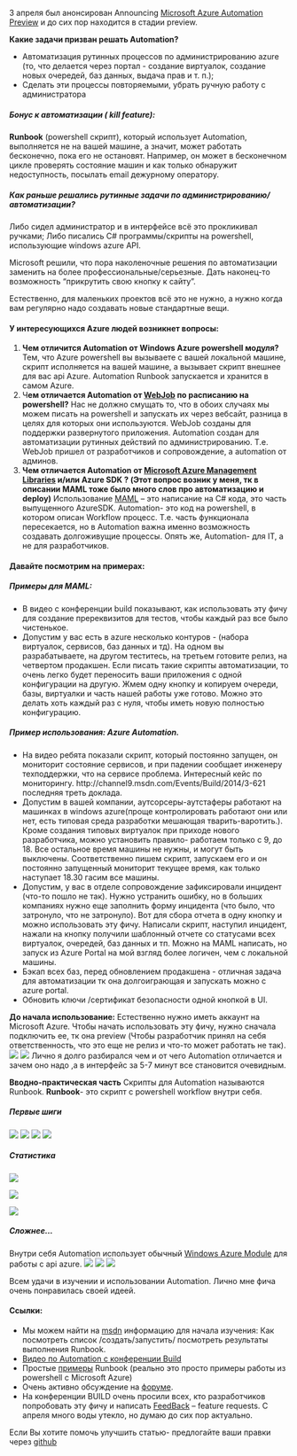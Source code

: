 3 апреля был анонсирован Announcing <a href="http://blogs.technet.com/b/server-cloud/archive/2014/04/03/announcing-microsoft-azure-automation-preview.aspx">Microsoft Azure Automation Preview</a> и до сих пор находится в стадии preview.

<b>Какие задачи призван решать Automation?</b>
<ul>
	<li>Автоматизация рутинных процессов по администрированию azure (то, что делается через портал - создание виртуалок, создание новых очередей, баз данных, выдача прав и т. п.);</li>
	<li>Сделать эти процессы повторяемыми, убрать ручную работу с администратора</li>
</ul>

<h5>Бонус к автоматизации ( kill feature):</h5>
<b>Runbook</b> (powershell скрипт), который использует Automation, выполняется не на вашей машине, а значит, может работать бесконечно, пока его не остановят. Например, он может в бесконечном цикле проверять состояние машин и как только обнаружит недоступность, посылать email дежурному оператору.

<h5>Как раньше решались рутинные задачи по администрированию/автоматизации?</h5>
Либо сидел администратор и в интерфейсе всё это прокликивал ручками;
Либо писались C# программы/скрипты на powershell, использующие windows azure API.

Microsoft решили, что пора наколеночные решения по автоматизации заменить на более профессиональные/серьезные. Дать наконец-то возможность “прикрутить свою кнопку к сайту”.

Естественно, для маленьких проектов всё это не нужно, а нужно когда вам регулярно надо создавать новые стандартные вещи.
<habracut text="Однако знать для общего развития стоит" />
<h4>У интересующихся Azure людей возникнет вопросы:</h4>
<ol>
<li>
<b>Чем отличится Automation от Windows Azure powershell модуля?</b>
Тем, что Azure powershell вы вызываете с вашей локальной машине, скрипт исполняется на вашей машине, а вызывает скрипт внешнее для вас api Azure. Automation Runbook запускается и хранится в самом Azure. 
</li>
<li>Ч<b>ем отличается  Automation от <a href="http://msdn.microsoft.com/en-us/library/azure/dn643632.aspx">WebJob</a> по расписанию на powershell?</b>  
Нас не должно смущать то, что в обоих случаях мы можем писать на powershell и запускать их через вебсайт, разница в целях для которых они используются. 
WebJob созданы для поддержки развернутого приложения.  Automation создан для автоматизации рутинных действий по администрированию. Т.е. WebJob пришел от разработчиков и сопровождение, а automation от админов.
</li>
<li><b>Чем отличается Automation от <a href="http://msdn.microsoft.com/en-us/library/azure/dd179380.aspx">Microsoft Azure Management Libraries</a>  и/или Azure SDK  ? (Этот вопрос возник у меня, тк в описании MAML тоже было много слов про автоматизацию и deploy)</b>
Использование <a href="http://www.nuget.org/packages/microsoft.windowsazure.management.libraries">MAML</a> – это написание на C# кода, это часть выпущенного AzureSDK.  Automation- это код на powershell, в котором описан Workflow процесс. Т.е. часть функционала пересекается, но в Automation важна именно возможность создавать долгоживущие процессы. Опять же, Automation- для IT, а не для разработчиков.</li>
</ol>

<h4>Давайте посмотрим на примерах:</h4>
<h5>Примеры для MAML:</h5>
<ul>
	<li>В видео с конференции build показывают, как использовать эту фичу для создание пререквизитов для тестов, чтобы каждый раз все было чистенькое. </li>
	<li>Допустим у вас есть в azure несколько контуров - (набора виртуалок, сервисов, баз данных и тд). На одном вы разрабатываете, на другом теститесь, на третьем готовите релиз, на четвертом продакшен. Если писать такие скрипты автоматизации, то очень легко будет переносить ваши приложения с одной конфигурации на другую. Жмем одну кнопку и копируем очереди, базы, виртуалки и часть нашей работы уже готово. Можно это делать хоть каждый раз с нуля, чтобы иметь новую полностью конфигурацию.</li>
</ul>

<h5>Пример использования: Azure Automation.</h5>
<ul>
	<li>На видео ребята показали скрипт, который постоянно запущен, он мониторит состояние сервисов, и при падении сообщает инженеру техподдержки, что на сервисе проблема. Интересный кейс по мониторингу. http://channel9.msdn.com/Events/Build/2014/3-621 последняя треть доклада.</li>
	<li>Допустим в вашей компании, аутсорсеры-аутстаферы работают на машинках в windows azure(проще контролировать работают они или нет, есть типовая среда разработки мешающая тварить-варотить.). Кроме создания типовых виртуалок при приходе нового разработчика, можно установить правило- работаем только с 9, до 18. Все остальное время машины не нужны, и могут быть выключены. Соответственно пишем скрипт, запускаем его и он постоянно запущенный мониторит текущее время, как только наступает  18.30 гасим все машины.</li>
	<li>Допустим, у вас в отделе сопровождение зафиксировали инцидент  (что-то пошло не так). Нужно устранить ошибку, но в больших компаниях нужно еще заполнить форму инцидента (что было, что затронуло, что не затронуло). Вот для сбора отчета в одну кнопку и можно использовать эту фичу. Написали скрипт, наступил инцидент, нажали на кнопку получили шаблонный отчете со статусами всех виртуалок, очередей, баз данных и тп. Можно на MAML написать, но запуск из Azure Portal на мой взгляд более логичен, чем с локальной машины.</li>
	<li>Бэкап всех баз, перед обновлением продакшена - отличная задача для автоматизации тк она долгоиграющая и запускать можно с azure portal.</li>
	<li>Обновить ключи /сертификат безопасности одной кнопкой в UI.</li>
</ul>

<b>До начала использование:</b>
Естественно нужно иметь аккаунт на Microsoft Azure.
Чтобы начать использовать эту фичу, нужно сначала подключить ее, тк она preview (Чтобы разработчик принял на себя ответственность, что это еще не релиз и что-то может работать не так).
<spoiler title="Как только вы ее подключите нужно будет создать Automation Account (Я правда не очень понял зачем так сложно, но наверное надо)"><img src="http://habrastorage.org/getpro/habr/post_images/0c7/2e9/e22/0c72e9e2209293755d8db8b39edc2d75.jpg"/>
</spoiler>
<spoiler title="Зарегистрировавшись вы увидите главную страницу. Интерфейс интуитивно понятен. "><img src="http://habrastorage.org/getpro/habr/post_images/156/195/506/156195506049b6726443d58aa4aa7dac.png"/></spoiler>
Лично я долго разбирался чем и от чего Automation отличается и зачем оно надо ,а в интерфейс за 5-7 минут все становится очевидным.

<b>Вводно-практическая часть</b>
Скрипты для Automation называются Runbook. 
<b>Runbook</b>- это скрипт с powershell workflow внутри себя.
<h5>Первые шиги</h5>
<spoiler title="Создадим наш первый Rubook.">
<img src="http://habrastorage.org/getpro/habr/post_images/665/f1d/af4/665f1daf49b15b0f7a8fa57e45a9ac52.jpg"/>
<img src="http://habrastorage.org/getpro/habr/post_images/540/c8e/705/540c8e705aab412e21b5eb648b45ed1a.jpg"/>
</spoiler>
<spoiler title="RunBook вы создаете прям в интерфейсе Windows Azure, редактируете его там же с помощью редактора Monaco."><img src="http://habrastorage.org/getpro/habr/post_images/f5c/f5d/f39/f5cf5df3924494096df0807dc4d65a86.jpg"/></spoiler>
<spoiler title="И пусть этот Runbook запрашивает при запуске значение параметра от пользователя."><img src="http://habrastorage.org/getpro/habr/post_images/070/159/50c/07015950cd4ab914529ad1c009e7d20b.jpg"/></spoiler>

<h5>Статистика </h5>
<spoiler title="Видно весь список ваших Runbooks"><img src="http://habrastorage.org/getpro/habr/post_images/c43/353/4cf/c433534cf06a352994434ce37a9cf43b.jpg"/></spoiler>

<spoiler title="Мы можем посмотреть общую статистику по всем запускам за период"><img src="http://habrastorage.org/getpro/habr/post_images/2cd/694/4c0/2cd6944c0293032de6585abbe40094af.jpg"/></spoiler>

<spoiler title="Информацию по каждому отдельному запуску- когда, кто, с какими параметрами."><img src="http://habrastorage.org/getpro/habr/post_images/be3/7db/1b3/be37db1b3fbbb711a1ad25a005421cb8.jpg"/></spoiler>

<h5>Сложнее...</h5>
Внутри себя Automation использует обычный <a href="http://msdn.microsoft.com/en-us/library/azure/jj156055.aspx">Windows Azure Module</a> для работы с api azure.
<spoiler title="Всегда можно посмотреть список команд в нем и его версию."><img src="http://habrastorage.org/getpro/habr/post_images/62c/0fd/dd6/62c0fddd67038232bcb283c0a47bbb7d.jpg"/></spoiler>
<spoiler title="Вы можете так же загрузить нужные вам powershell модули."><img src="http://habrastorage.org/getpro/habr/post_images/d52/533/0fb/d525330fb96695b41df94973aed570f4.jpg"/></spoiler>
<spoiler title="Или создать переменные среды, к которым можно обращаться из скриптов. "><img src="http://habrastorage.org/getpro/habr/post_images/f33/2d7/ede/f332d7edebf2a7de9e8f07b852557f4e.jpg"/></spoiler>


Всем удачи в изучении и использовании Automation. Лично мне фича очень понравилась своей идеей.

<h4>Ссылки:</h4>
<ul>
<li>Мы можем найти на  <a href="http://msdn.microsoft.com/en-us/library/azure/dn643627.aspx">msdn</a>  информацию для начала изучения: Как посмотреть список /создать/запустить/ посмотреть результаты выполнения  Runbook.</li>
	<li><a href="http://channel9.msdn.com/Events/Build/2014/3-621">Видео по Automation с конференции Build</a>  </li>
	<li> Простые <a href="http://msdn.microsoft.com/en-us/library/azure/dn643630.aspx">примеры</a> Runbook (реально это просто примеры работы из powershell с Microsoft Azure)</li>
	<li>Очень активно обсуждение на <a href="http://social.msdn.microsoft.com/Forums/windowsazure/en-US/home?forum=azureautomation&sort=lastpostdesc&brandIgnore=true&page=1">форуме</a>.  </li>
	<li>На конференции BUILD очень просили всех, кто разработчиков попробовать эту фичу и написать  <a href="http://feedback.azure.com/forums/246290-azure-automation">FeedBack</a> – feature requests. С апреля много воды утекло, но думаю до сих пор актуально.</li>
</ul>

Если Вы хотите помочь улучшить статью- предлогайте ваши правки через <a href="https://github.com/SychevIgor/blog_Azure/tree/master/Automation">github</a>
